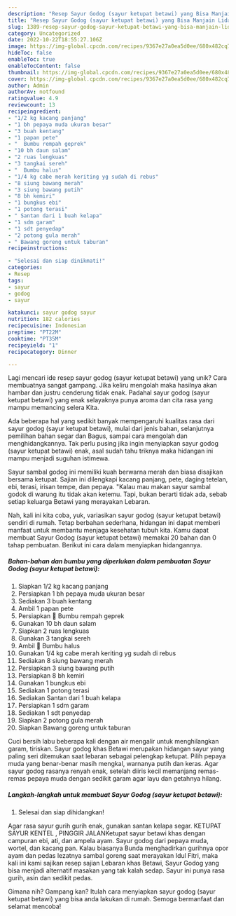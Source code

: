 ```yaml
---
description: "Resep Sayur Godog (sayur ketupat betawi) yang Bisa Manjain Lidah"
title: "Resep Sayur Godog (sayur ketupat betawi) yang Bisa Manjain Lidah"
slug: 1389-resep-sayur-godog-sayur-ketupat-betawi-yang-bisa-manjain-lidah
category: Uncategorized
date: 2022-10-22T18:55:27.106Z
image: https://img-global.cpcdn.com/recipes/9367e27a0ea5d0ee/680x482cq70/sayur-godog-sayur-ketupat-betawi-foto-resep-utama.jpg
hideToc: false
enableToc: true
enableTocContent: false
thumbnail: https://img-global.cpcdn.com/recipes/9367e27a0ea5d0ee/680x482cq70/sayur-godog-sayur-ketupat-betawi-foto-resep-utama.jpg
cover: https://img-global.cpcdn.com/recipes/9367e27a0ea5d0ee/680x482cq70/sayur-godog-sayur-ketupat-betawi-foto-resep-utama.jpg
author: Admin
authorAv: notfound
ratingvalue: 4.9
reviewcount: 13
recipeingredient:
- "1/2 kg kacang panjang"
- "1 bh pepaya muda ukuran besar"
- "3 buah kentang"
- "1 papan pete"
- "  Bumbu rempah geprek"
- "10 bh daun salam"
- "2 ruas lengkuas"
- "3 tangkai sereh"
- "  Bumbu halus"
- "1/4 kg cabe merah keriting yg sudah di rebus"
- "8 siung bawang merah"
- "3 siung bawang putih"
- "8 bh kemiri"
- "1 bungkus ebi"
- "1 potong terasi"
- " Santan dari 1 buah kelapa"
- "1 sdm garam"
- "1 sdt penyedap"
- "2 potong gula merah"
- " Bawang goreng untuk taburan"
recipeinstructions:

- "Selesai dan siap dinikmati!"
categories:
- Resep
tags:
- sayur
- godog
- sayur

katakunci: sayur godog sayur 
nutrition: 182 calories
recipecuisine: Indonesian
preptime: "PT22M"
cooktime: "PT35M"
recipeyield: "1"
recipecategory: Dinner

---
```





Lagi mencari ide resep sayur godog (sayur ketupat betawi) yang unik? Cara membuatnya sangat gampang. Jika keliru mengolah maka hasilnya akan hambar dan justru cenderung tidak enak. Padahal sayur godog (sayur ketupat betawi) yang enak selayaknya punya aroma dan cita rasa yang mampu memancing selera Kita.





Ada beberapa hal yang sedikit banyak mempengaruhi kualitas rasa dari sayur godog (sayur ketupat betawi), mulai dari jenis bahan, selanjutnya pemilihan bahan segar dan Bagus, sampai cara mengolah dan menghidangkannya. Tak perlu pusing jika ingin menyiapkan sayur godog (sayur ketupat betawi) enak,      asal sudah tahu triknya maka hidangan ini mampu menjadi suguhan istimewa.














Sayur sambal godog ini memiliki kuah berwarna merah dan biasa disajikan bersama ketupat. Sajian ini dilengkapi kacang panjang, pete, daging tetelan, ebi, terasi, irisan tempe, dan pepaya. &#34;Kalau mau makan sayur sambal godok di warung itu tidak akan ketemu. Tapi, bukan berarti tidak ada, sebab setiap keluarga Betawi yang merayakan Lebaran.






Nah, kali ini kita coba, yuk, variasikan sayur godog (sayur ketupat betawi) sendiri di rumah. Tetap berbahan sederhana, hidangan ini dapat memberi manfaat untuk membantu menjaga kesehatan tubuh kita. Kamu dapat membuat Sayur Godog (sayur ketupat betawi) memakai 20 bahan dan 0 tahap pembuatan. Berikut ini cara dalam menyiapkan hidangannya.

<!--inarticleads1-->

##### Bahan-bahan dan bumbu yang diperlukan dalam pembuatan Sayur Godog (sayur ketupat betawi):

1. Siapkan 1/2 kg kacang panjang
1. Persiapkan 1 bh pepaya muda ukuran besar
1. Sediakan 3 buah kentang
1. Ambil 1 papan pete
1. Persiapkan  🧅 Bumbu rempah geprek
1. Gunakan 10 bh daun salam
1. Siapkan 2 ruas lengkuas
1. Gunakan 3 tangkai sereh
1. Ambil  🧄 Bumbu halus
1. Gunakan 1/4 kg cabe merah keriting yg sudah di rebus
1. Sediakan 8 siung bawang merah
1. Persiapkan 3 siung bawang putih
1. Persiapkan 8 bh kemiri
1. Gunakan 1 bungkus ebi
1. Sediakan 1 potong terasi
1. Sediakan  Santan dari 1 buah kelapa
1. Persiapkan 1 sdm garam
1. Sediakan 1 sdt penyedap
1. Siapkan 2 potong gula merah
1. Siapkan  Bawang goreng untuk taburan


Cuci bersih labu beberapa kali dengan air mengalir untuk menghilangkan garam, tiriskan. Sayur godog khas Betawi merupakan hidangan sayur yang paling seri ditemukan saat lebaran sebagai pelengkap ketupat. Pilih pepaya muda yang benar-benar masih mengkal, warnanya putih dan keras. Agar sayur godog rasanya renyah enak, setelah diiris kecil memanjang remas-remas pepaya muda dengan sedikit garam agar layu dan getahnya hilang. 

<!--inarticleads2-->

##### Langkah-langkah untuk membuat Sayur Godog (sayur ketupat betawi):


1. Selesai dan siap dihidangkan!

Agar rasa sayur gurih gurih enak, gunakan santan kelapa segar. KETUPAT SAYUR KENTEL , PINGGIR JALANKetupat sayur betawi khas dengan campuran ebi, ati, dan ampela ayam. Sayur godog dari pepaya muda, wortel, dan kacang pan. Kalau biasanya Bunda menghadirkan gurihnya opor ayam dan pedas lezatnya sambal goreng saat merayakan Idul Fitri, maka kali ini kami sajikan resep sajian Lebaran khas Betawi, Sayur Godog yang bisa menjadi alternatif masakan yang tak kalah sedap. Sayur ini punya rasa gurih, asin dan sedikit pedas. 

Gimana nih? Gampang kan? Itulah cara menyiapkan sayur godog (sayur ketupat betawi) yang bisa anda lakukan di rumah. Semoga bermanfaat dan selamat mencoba!
